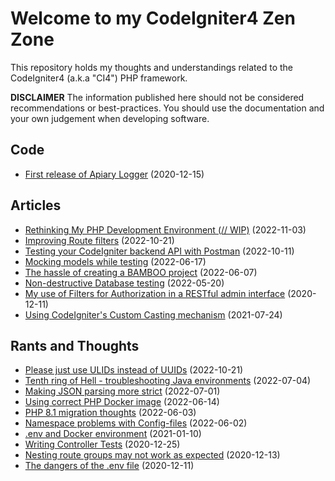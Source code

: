 # Welcome to my CodeIgniter4 Zen Zone

This repository holds my thoughts and understandings related to the CodeIgniter4 (a.k.a "CI4") PHP framework.

**DISCLAIMER** The information published here should not be considered recommendations or best-practices. You should use the documentation and your own judgement when developing software.


## Code

* [First release of Apiary Logger](code/apiary-logger.md) (2020-12-15)

## Articles

* [Rethinking My PHP Development Environment (// WIP)](rethinking-my-php-dev-env/rethinking-my-php-dev-env.md) (2022-11-03)
* [Improving Route filters](improve-route-filters/improving-route-filters.md) (2022-10-21)
* [Testing your CodeIgniter backend API with Postman](postman-testing/testing-backend-with-postman.md) (2022-10-11)
* [Mocking models while testing](db-testing/mocking-models.md) (2022-06-17)
* [The hassle of creating a BAMBOO project](creating-bamboo/) (2022-06-07)
* [Non-destructive Database testing](db-testing/non-destrive-db-testing.md) (2022-05-20)
* [My use of Filters for Authorization in a RESTful admin interface](routing-filters/) (2020-12-11)
* [Using CodeIgniter's Custom Casting mechanism](casting/) (2021-07-24)

## Rants and Thoughts

* [Please just use ULIDs instead of UUIDs](rants/please-just-use-ulids.md) (2022-10-21)
* [Tenth ring of Hell - troubleshooting Java environments](rants/tenth-ring-of-hell.md) (2022-07-04)
* [Making JSON parsing more strict](rants/stricter-json.md) (2022-07-01)
* [Using correct PHP Docker image](rants/using-correct-php-docker.md) (2022-06-14)
* [PHP 8.1 migration thoughts](rants/php-81-features.md) (2022-06-03)
* [Namespace problems with Config-files](rants/namespace-problems.md) (2022-06-02)
* [.env and Docker environment](rants/dotenv-and-docker.md) (2021-01-10)
* [Writing Controller Tests](rants/controller-tests.md) (2020-12-25)
* [Nesting route groups may not work as expected](rants/nesting-route-groups.md) (2020-12-13)
* [The dangers of the .env file](rants/dangers-of-env-file.md) (2020-12-11)